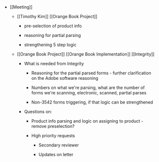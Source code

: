 - [[Meeting]] 
	 - [[Timothy Kim]] [[Orange Book Project]]
		 - pre-selection of product info 

		 - reasoning for partial parsing

		 - strengthening 5 step logic

	 - [[Orange Book Project]] [[Orange Book Implementation]] [[Integrity]]
		 - What is needed from Integrity
			 - Reasoning for the partial parsed forms - further clarification on the Adobe software reasoning

			 - Numbers on what we're parsing, what are the number of forms we're scanning, electronic, scanned, partial parses 

			 - Non-3542 forms triggering, if that logic can be strengthened

		 - Questions on:
			 - Product info parsing and logic on assigning to product - remove preselection?

			 - High priority requests
				 - Secondary reviewer

				 - Updates on letter
